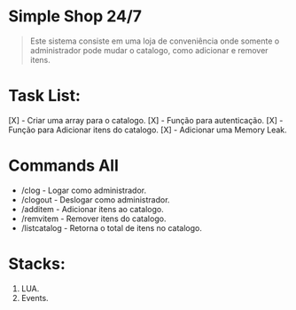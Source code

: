 # Simple Shop 24/7

> Este sistema consiste em uma loja de conveniência onde somente o administrador
pode mudar o catalogo, como adicionar e remover itens.

# Task List:
[X] - Criar uma array para o catalogo.
[X] - Função para autenticação.
[X] - Função para Adicionar itens do catalogo.
[X] - Adicionar uma Memory Leak.

# Commands All
- /clog - Logar como administrador.
- /clogout - Deslogar como administrador.
- /additem - Adicionar itens ao catalogo.
- /remvitem - Remover itens do catalogo.
- /listcatalog - Retorna o total de itens no catalogo.

# Stacks:
1. LUA.
2. Events.
